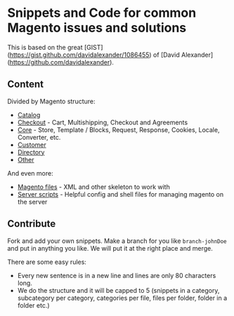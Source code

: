 # Snippets and Code for common Magento issues and solutions

This is based on the great
[GIST] (https://gist.github.com/davidalexander/1086455) of
[David Alexander] (https://github.com/davidalexander).

## Content

Divided by Magento structure:

* [Catalog](Catalog.md)
* [Checkout](Checkout.md) - Cart, Multishipping, Checkout and Agreements
* [Core](Core.md) - Store, Template / Blocks, Request, Response, Cookies, Locale, Converter, etc.
* [Customer](Customer.md)
* [Directory](Diectory.md)
* [Other](Other.md)

And even more:

* [Magento files](magento) - XML and other skeleton to work with
* [Server scripts](server) - Helpful config and shell files for managing magento on the server

## Contribute

Fork and add your own snippets.
Make a branch for you like `branch-johnDoe` and put in anything you like.
We will put it at the right place and merge.

There are some easy rules:

 - Every new sentence is in a new line and lines are only 80 characters long.
 - We do the structure and it will be capped to 5 (snippets in a category, subcategory per category,
   categories per file, files per folder, folder in a folder etc.)
